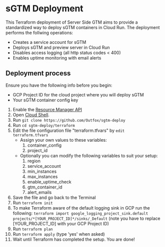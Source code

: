 # sGTM Deployment
This Terraform deployment of Server Side GTM aims to provide a standardized way to deploy sGTM containers in Cloud Run.
The deployment performs the follwing operations:
* Creates a service account for sGTM
* Deploys sGTM and preview server in Cloud Run
* Disables access logging (all http status codes < 400)
* Enables uptime monitoring with email alerts

## Deployment process
Ensure you have the following info before you begin:
* GCP Project ID for the cloud project where you will deploy sGTM
* Your sGTM container config key

1. Enable the [Resource Manager API](https://console.cloud.google.com/apis/library/cloudresourcemanager.googleapis.com)
1. Open [Cloud Shell](https://shell.cloud.google.com).
1. Run `git clone https://github.com/Outfox/sgtm-deploy`
1. Run `cd sgtm-deploy/terraform`
1. Edit the file configuration file "terraform.tfvars" by `edit terraform.tfvars`
    * Assign your own values to these variables:
        1. container_config
        1. project_id
    * Optionally you can modify the following variables to suit your setup:
        1. region
        1. service_account
        1. min_instances
        1. max_instances
        1. enable_uptime_check
        1. gtm_container_id
        1. alert_emails
1. Save the file and go back to the Terminal
1. Run `terraform init`
1. To make Terraform aware of the default logging sink in GCP run the following:
`terraform import google_logging_project_sink.default projects/*[YOUR_PROJECT_ID]*/sinks/_Default`
(note you have to replace [YOUR_PROJECT_ID] with your GCP Project ID)
1. Run `terraform plan`
1. Run `terraform apply` (type 'yes' when asked)
1. Wait until Terraform has completed the setup. You are done!


